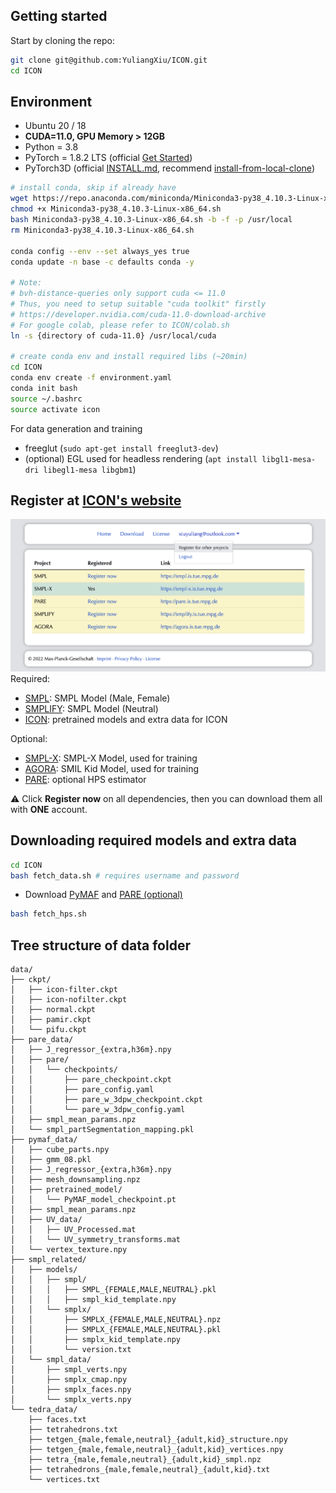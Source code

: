 ## Getting started

Start by cloning the repo:

```bash
git clone git@github.com:YuliangXiu/ICON.git
cd ICON
```  

## Environment
  * Ubuntu 20 / 18
  * **CUDA=11.0, GPU Memory > 12GB** 
  * Python = 3.8
  * PyTorch = 1.8.2 LTS (official [Get Started](https://pytorch.org/get-started/locally/))
  * PyTorch3D (official [INSTALL.md](https://github.com/facebookresearch/pytorch3d/blob/main/INSTALL.md), recommend [install-from-local-clone](https://github.com/facebookresearch/pytorch3d/blob/main/INSTALL.md#2-install-from-a-local-clone))

```bash
# install conda, skip if already have
wget https://repo.anaconda.com/miniconda/Miniconda3-py38_4.10.3-Linux-x86_64.sh
chmod +x Miniconda3-py38_4.10.3-Linux-x86_64.sh
bash Miniconda3-py38_4.10.3-Linux-x86_64.sh -b -f -p /usr/local
rm Miniconda3-py38_4.10.3-Linux-x86_64.sh

conda config --env --set always_yes true
conda update -n base -c defaults conda -y

# Note: 
# bvh-distance-queries only support cuda <= 11.0
# Thus, you need to setup suitable "cuda toolkit" firstly 
# https://developer.nvidia.com/cuda-11.0-download-archive
# For google colab, please refer to ICON/colab.sh
ln -s {directory of cuda-11.0} /usr/local/cuda

# create conda env and install required libs (~20min)
cd ICON
conda env create -f environment.yaml
conda init bash
source ~/.bashrc
source activate icon
```

For data generation and training

  * freeglut (`sudo apt-get install freeglut3-dev`)
  * (optional) EGL used for headless rendering (`apt install libgl1-mesa-dri libegl1-mesa libgbm1`)

## Register at [ICON's website](https://icon.is.tue.mpg.de/)

![Register](../assets/register.png)
Required:
  * [SMPL](http://smpl.is.tue.mpg.de/):  SMPL Model (Male, Female)
  * [SMPLIFY](http://smplify.is.tue.mpg.de/): SMPL Model (Neutral)
  * [ICON](https://icon.is.tue.mpg.de/): pretrained models and extra data for ICON

Optional:
  * [SMPL-X](http://smpl-x.is.tue.mpg.de/): SMPL-X Model, used for training
  * [AGORA](https://agora.is.tue.mpg.de/): SMIL Kid Model, used for training
  * [PARE](https://pare.is.tue.mpg.de/): optional HPS estimator


:warning: Click **Register now** on all dependencies, then you can download them all with **ONE** account.

## Downloading required models and extra data
  ```bash
  cd ICON
  bash fetch_data.sh # requires username and password
  ```
  * Download [PyMAF](https://github.com/HongwenZhang/PyMAF#necessary-files) and [PARE (optional)](https://github.com/mkocabas/PARE#demo)
  
  ```bash
  bash fetch_hps.sh
  ```


## Tree structure of **data** folder

```
data/
├── ckpt/
│   ├── icon-filter.ckpt
│   ├── icon-nofilter.ckpt
│   ├── normal.ckpt
│   ├── pamir.ckpt
│   └── pifu.ckpt
├── pare_data/
│   ├── J_regressor_{extra,h36m}.npy
│   ├── pare/
│   │   └── checkpoints/
│   │       ├── pare_checkpoint.ckpt
│   │       ├── pare_config.yaml
│   │       ├── pare_w_3dpw_checkpoint.ckpt
│   │       └── pare_w_3dpw_config.yaml
│   ├── smpl_mean_params.npz
│   └── smpl_partSegmentation_mapping.pkl
├── pymaf_data/
│   ├── cube_parts.npy
│   ├── gmm_08.pkl
│   ├── J_regressor_{extra,h36m}.npy
│   ├── mesh_downsampling.npz
│   ├── pretrained_model/
│   │   └── PyMAF_model_checkpoint.pt
│   ├── smpl_mean_params.npz
│   ├── UV_data/
│   │   ├── UV_Processed.mat
│   │   └── UV_symmetry_transforms.mat
│   └── vertex_texture.npy
├── smpl_related/
│   ├── models/
│   │   ├── smpl/
│   │   │   ├── SMPL_{FEMALE,MALE,NEUTRAL}.pkl
│   │   │   ├── smpl_kid_template.npy
│   │   └── smplx/
│   │       ├── SMPLX_{FEMALE,MALE,NEUTRAL}.npz
│   │       ├── SMPLX_{FEMALE,MALE,NEUTRAL}.pkl
│   │       ├── smplx_kid_template.npy
│   │       └── version.txt
│   └── smpl_data/
│       ├── smpl_verts.npy
│       ├── smplx_cmap.npy
│       ├── smplx_faces.npy
│       └── smplx_verts.npy
└── tedra_data/
    ├── faces.txt
    ├── tetrahedrons.txt
    ├── tetgen_{male,female,neutral}_{adult,kid}_structure.npy
    ├── tetgen_{male,female,neutral}_{adult,kid}_vertices.npy
    ├── tetra_{male,female,neutral}_{adult,kid}_smpl.npz
    ├── tetrahedrons_{male,female,neutral}_{adult,kid}.txt
    └── vertices.txt
```


